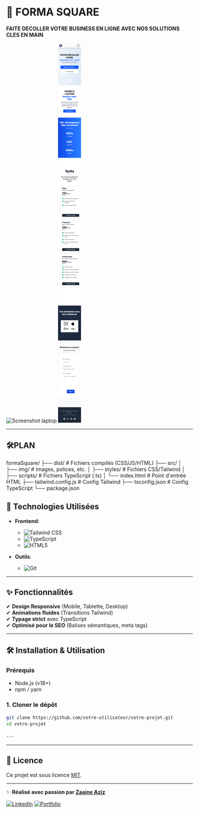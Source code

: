 # 📌 FORMA SQUARE

**FAITE DECOLLER VOTRE BUSINESS EN LIGNE AVEC NOS SOLUTIONS CLES EN MAIN**

![Screenshot laptop](./styles/screenshots/screenshot-formasquare_laptopView.png)
![Screenshot laptop](./styles/screenshots/screenshot%20formaSquare_smView.png)

---

## 🛠PLAN

formaSquare/
├── dist/ # Fichiers compilés (CSS/JS/HTML)
├── src/
│ ├── img/ # Images, polices, etc.
│ ├── styles/ # Fichiers CSS/Tailwind
│ ├── scripts/ # Fichiers TypeScript (.ts)
│ └── index.html # Point d'entrée HTML
├── tailwind.config.js # Config Tailwind
├── tsconfig.json # Config TypeScript
└── package.json

## 🚀 Technologies Utilisées

- **Frontend**:

  - ![Tailwind CSS](https://img.shields.io/badge/Tailwind_CSS-38B2AC?style=for-the-badge&logo=tailwind-css&logoColor=white)
  - ![TypeScript](https://img.shields.io/badge/TypeScript-007ACC?style=for-the-badge&logo=typescript&logoColor=white)
  - ![HTML5](https://img.shields.io/badge/HTML5-E34F26?style=for-the-badge&logo=html5&logoColor=white)

- **Outils**:
  - ![Git](https://img.shields.io/badge/Git-F05032?style=for-the-badge&logo=git&logoColor=white)

---

## ✨ Fonctionnalités

✔ **Design Responsive** (Mobile, Tablette, Desktop)  
✔ **Animations fluides** (Transitions Tailwind)  
✔ **Typage strict** avec TypeScript  
✔ **Optimisé pour le SEO** (Balises sémantiques, meta tags)

---

## 🛠 Installation & Utilisation

### Prérequis

- Node.js (v18+)
- npm / yarn

### 1. Cloner le dépôt

```bash
git clone https://github.com/votre-utilisateur/votre-projet.git
cd votre-projet

---

```

---

## 📄 Licence

Ce projet est sous licence [MIT](LICENSE).

---

✨ **Réalisé avec passion par [Zaaine Aziz](https://github.com/zaaine-aziz)**

[![LinkedIn](https://img.shields.io/badge/LinkedIn-0077B5?style=for-the-badge&logo=linkedin&logoColor=white)](https://www.linkedin.com/in/zaaine-aziz)
[![Portfolio](https://img.shields.io/badge/Portfolio-%23000000.svg?style=for-the-badge&logo=firefox&logoColor=white)](https://portfolio.zaaine.com)
